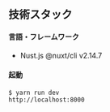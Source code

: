 ## 技術スタック

#### 言語・フレームワーク
- Nust.js @nuxt/cli v2.14.7

#### 起動
```
$ yarn run dev
http://localhost:8000
```
